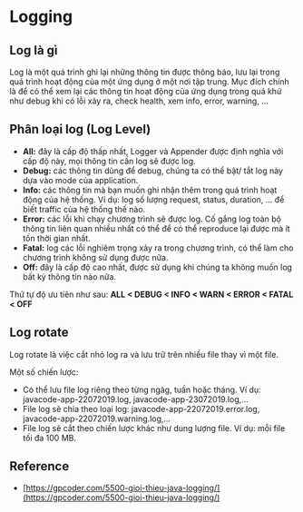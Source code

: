 # Logging

## Log là gì

Log là một quá trình ghi lại những thông tin được thông báo, lưu lại trong quá trình hoạt động của một ứng dụng ở một nơi tập trung. Mục đích chính là để có thể xem lại các thông tin hoạt động của ứng dụng trong quá khứ như debug khi có lỗi xảy ra, check health, xem info, error, warning, ...

## Phân loại log (Log Level)

- **All:** đây là cấp độ thấp nhất, Logger và Appender được định nghĩa với cấp độ này, mọi thông tin cần log sẽ được log.
- **Debug:** các thông tin dùng để debug, chúng ta có thể bật/ tắt log này dựa vào mode của application.
- **Info:** các thông tin mà bạn muốn ghi nhận thêm trong quá trình hoạt động của hệ thống. Ví dụ: log số lượng request, status, duration, … để biết traffic của hệ thống thế nào.
- **Error:** các lỗi khi chạy chương trình sẽ được log. Cố gắng log toàn bộ thông tin liên quan nhiều nhất có thể để có thể reproduce lại được mà ít tốn thời gian nhất.
- **Fatal:** log các lỗi nghiêm trọng xảy ra trong chương trình, có thể làm cho chương trình không sử dụng được nữa.
- **Off:** đây là cấp độ cao nhất, được sử dụng khi chúng ta không muốn log bất kỳ thông tin nào nữa.

Thứ tự độ ưu tiên như sau: **ALL < DEBUG < INFO < WARN < ERROR < FATAL < OFF**

## Log rotate

Log rotate là việc cắt nhỏ log ra và lưu trữ trên nhiều file thay vì một file.

Một số chiến lược:

- Có thể lưu file log riêng theo từng ngàg, tuần hoặc tháng. Ví dụ: javacode-app-22072019.log, javacode-app-23072019.log,...
- File log sẽ chia theo loại log: javacode-app-22072019.error.log, javacode-app-22072019.warning.log,...
- File log sẽ cắt theo chiến lược khác như dung lượng file. Ví dụ: mỗi file tối đa 100 MB.

## Reference

- [https://gpcoder.com/5500-gioi-thieu-java-logging/](https://gpcoder.com/5500-gioi-thieu-java-logging/)
